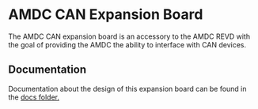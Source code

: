 # AMDC CAN Expansion Board

The AMDC CAN expansion board is an accessory to the AMDC REVD with the goal of providing the AMDC the ability to interface with CAN devices. 

## Documentation
Documentation about the design of this expansion board can be found in the [docs folder.](docs/)